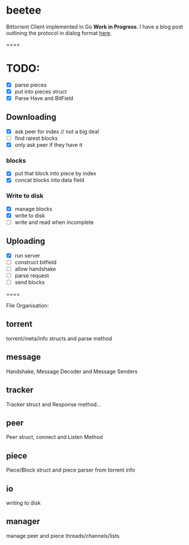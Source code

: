 # beetee

Bittorrent Client implemented in Go **Work in Progress**. I have a blog post outlining the protocol in dialog format [here](http://another.workingagenda.com/blog/post/d1alog/).

====

# TODO:

- [x] parse pieces
- [x] put into pieces struct
- [x] Parse Have and BitField

## Downloading

- [x] ask peer for index // not a big deal
- [ ] find rarest blocks
- [x] only ask peer if they have it

### blocks

- [x] put that block into piece by index
- [x] concat blocks into data field

### Write to disk

- [x] manage blocks
- [x] write to disk
- [ ] write and read when incomplete

## Uploading

- [x] run server
- [ ] construct bitfield
- [ ] allow handshake
- [ ] parse request
- [ ] send blocks

====

File Organisation:

## torrent

torrent/meta/info structs and parse method

## message

Handshake, Message Decoder and Message Senders

## tracker

Tracker struct and Response method...

## peer

Peer struct, connect and Listen Method

## piece

Piece/Block struct and piece parser from torrent info

## io

writing to disk

## manager

manage peer and piece threads/channels/lists
